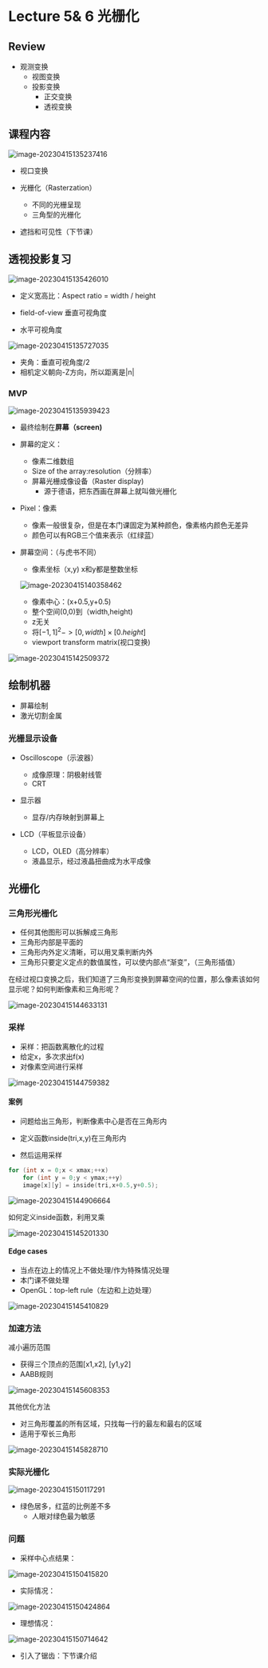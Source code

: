 # Lecture 5& 6 光栅化

## Review

- 观测变换
  - 视图变换
  - 投影变换
    - 正交变换
    - 透视变换



## 课程内容

![image-20230415135237416](http://typora-yy.oss-cn-hangzhou.aliyuncs.com/img/image-20230415135237416.png)

- 视口变换
- 光栅化（Rasterzation）
  - 不同的光栅呈现
  - 三角型的光栅化

- 遮挡和可见性（下节课）



## 透视投影复习

![image-20230415135426010](http://typora-yy.oss-cn-hangzhou.aliyuncs.com/img/image-20230415135426010.png)

- 定义宽高比：Aspect ratio = width / height

- field-of-view 垂直可视角度
- 水平可视角度



![image-20230415135727035](http://typora-yy.oss-cn-hangzhou.aliyuncs.com/img/image-20230415135727035.png)

- 夹角：垂直可视角度/2
- 相机定义朝向-Z方向，所以距离是|n|



### MVP

![image-20230415135939423](http://typora-yy.oss-cn-hangzhou.aliyuncs.com/img/image-20230415135939423.png)

- 最终绘制在**屏幕（screen)**

- 屏幕的定义：
  - 像素二维数组
  - Size of the array:resolution（分辨率）
  - 屏幕光栅成像设备（Raster display)
    - 源于德语，把东西画在屏幕上就叫做光栅化
- Pixel：像素
  - 像素一般很复杂，但是在本门课固定为某种颜色，像素格内颜色无差异
  - 颜色可以有RGB三个值来表示（红绿蓝）

- 屏幕空间：（与虎书不同）

  - 像素坐标（x,y) x和y都是整数坐标

  ![image-20230415140358462](http://typora-yy.oss-cn-hangzhou.aliyuncs.com/img/image-20230415140358462.png)

  - 像素中心：(x+0.5,y+0.5)
  - 整个空间(0,0)到（width,height)
  - z无关
  - 将$[-1,1]^2-> [0,width] \times [0.height]$
  - viewport transform matrix(视口变换)

![image-20230415142509372](http://typora-yy.oss-cn-hangzhou.aliyuncs.com/img/image-20230415142509372.png)



## 绘制机器

- 屏幕绘制
- 激光切割金属



### 光栅显示设备 

- Oscilloscope（示波器）
  - 成像原理：阴极射线管
  - CRT

- 显示器
  - 显存/内存映射到屏幕上
- LCD（平板显示设备）
  - LCD，OLED（高分辨率）
  - 液晶显示，经过液晶扭曲成为水平成像



## 光栅化

### 三角形光栅化

- 任何其他图形可以拆解成三角形
- 三角形内部是平面的
- 三角形内外定义清晰，可以用叉乘判断内外
- 三角形只要定义定点的数值属性，可以使内部点“渐变”，（三角形插值）





在经过视口变换之后，我们知道了三角形变换到屏幕空间的位置，那么像素该如何显示呢？如何判断像素和三角形呢？

![image-20230415144633131](http://typora-yy.oss-cn-hangzhou.aliyuncs.com/img/image-20230415144633131.png)





### 采样

- 采样：把函数离散化的过程
- 给定x，多次求出f(x)
- 对像素空间进行采样

![image-20230415144759382](http://typora-yy.oss-cn-hangzhou.aliyuncs.com/img/image-20230415144759382.png)



#### 案例

- 问题给出三角形，判断像素中心是否在三角形内

- 定义函数inside(tri,x,y)在三角形内

- 然后运用采样

```c++
for (int x = 0;x < xmax;++x)
	for (int y = 0;y < ymax;++y)
	image[x][y] = inside(tri,x+0.5,y+0.5);
```

![image-20230415144906664](http://typora-yy.oss-cn-hangzhou.aliyuncs.com/img/image-20230415144906664.png)



如何定义inside函数，利用叉乘

![image-20230415145201330](http://typora-yy.oss-cn-hangzhou.aliyuncs.com/img/image-20230415145201330.png)



#### Edge cases

- 当点在边上的情况上不做处理/作为特殊情况处理
- 本门课不做处理
- OpenGL：top-left rule（左边和上边处理）

![image-20230415145410829](http://typora-yy.oss-cn-hangzhou.aliyuncs.com/img/image-20230415145410829.png)



### 加速方法

减小遍历范围

- 获得三个顶点的范围[x1,x2], [y1,y2]
- AABB规则

![image-20230415145608353](http://typora-yy.oss-cn-hangzhou.aliyuncs.com/img/image-20230415145608353.png)

其他优化方法

- 对三角形覆盖的所有区域，只找每一行的最左和最右的区域
- 适用于窄长三角形

![image-20230415145828710](http://typora-yy.oss-cn-hangzhou.aliyuncs.com/img/image-20230415145828710.png)



### 实际光栅化

![image-20230415150117291](http://typora-yy.oss-cn-hangzhou.aliyuncs.com/img/image-20230415150117291.png)

- 绿色居多，红蓝的比例差不多
  - 人眼对绿色最为敏感



### 

### 问题

- 采样中心点结果：

![image-20230415150415820](http://typora-yy.oss-cn-hangzhou.aliyuncs.com/img/image-20230415150415820.png)

- 实际情况：

![image-20230415150424864](http://typora-yy.oss-cn-hangzhou.aliyuncs.com/img/image-20230415150424864.png)

- 理想情况：

![image-20230415150714642](http://typora-yy.oss-cn-hangzhou.aliyuncs.com/img/image-20230415150714642.png)



- 引入了锯齿：下节课介绍